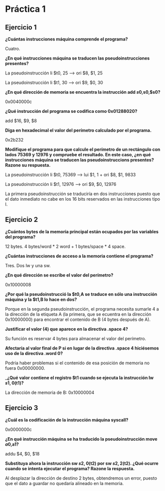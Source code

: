 # Práctica 1

## Ejercicio 1

__¿Cuántas instrucciones máquina comprende el programa?__

Cuatro.

__¿En qué instrucciones máquina se traducen las pseudoinstrucciones presentes?__

La pseudoinstrucción li $t0, 25 --> ori $8, $1, 25

La pseudoinstrucción li $t1, 30 --> ori $9, $0, 30

__¿En qué dirección de memoria se encuentra la instrucción add $s0,$s0,$s0?__

0x0040000c

__¿Qué instrucción del programa se codifica como 0x01288020?__

add $16, $9, $8

__Diga en hexadecimal el valor del perímetro calculado por el programa.__

0x2b232

__Modifique el programa para que calcule el perímetro de un rectángulo con lados 75369 y 12976 y compruebe el resultado. En este caso, ¿en qué instrucciones máquina se traducen las pseudoinstruccions presentes? Razone su respuesta.__

La pseudoinstrucción li $t0, 75369 --> lui $1, 1  +  ori $8, $1, 9833

La pseudoinstrucción li $t1, 12976 --> ori $9, $0, 12976

La primera pseudoinstrucción se traduciría en dos instrucciones puesto que el dato inmediato no cabe en los 16 bits reservados en las instrucciones tipo I.

## Ejercicio 2

__¿Cuántos bytes de la memoria principal están ocupados por las variables del programa?__

12 bytes. 4 bytes/word * 2 word + 1 bytes/space * 4 space.

__¿Cuántas instrucciones de acceso a la memoria contiene el programa?__

Tres. Dos lw y una sw.

__¿En qué dirección se escribe el valor del perímetro?__

0x10000008

__¿Por qué la pseudoinstrucció la $t0,A se traduce en sólo una instrucción máquina y la $t1,B lo hace en dos?__

Porque en la segunda pseudoinstrucción, el programa necesita sumarle 4 a la dirección de la etiqueta A (la primera, que se ecuentra en la dirección 0x10000000) para encontrar el contenido de B (4 bytes después de A).

__Justificar el valor (4) que aparece en la directiva .space 4?__

Su función es reservar 4 bytes para almacenar el valor del perímetro.

__Afectaría al valor final de P si en lugar de la directiva .space 4 hiciésemos uso de la directiva .word 0?__

Podría haber problemas si el contenido de esa posición de memoria no fuera 0x00000000.

___¿Qué valor contiene el registro $t1 cuando se ejecuta la instrucción lw $s1,0($t1)?__

La dirección de memoria de B: 0x10000004

## Ejercicio 3

__¿Cuál es la codificación de la instrucción máquina syscall?__

0x0000000c

__¿En qué instrucción máquina se ha traducido la pseudoinstrucción move $a0,$a1?__

addu $4, $0, $18

__Substituya ahora la instrucción sw $s2,0($t2) por sw $s2,2($t2). ¿Qué ocurre cuando se intenta ejecutar el programa? Razone la respuesta.__

Al desplazar la dirección de destino 2 bytes, obtendremos un error, puesto que el dato a guardar no quedaría alineado en la memoria.